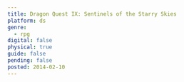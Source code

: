 ```yaml
---
title: Dragon Quest IX: Sentinels of the Starry Skies
platform: ds
genre:
  - rpg
digital: false
physical: true
guide: false
pending: false
posted: 2014-02-10
---
```

